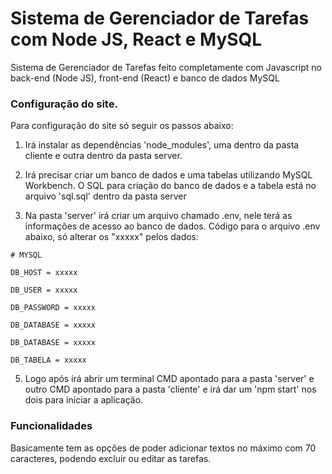 # Sistema de Gerenciador de Tarefas com Node JS, React e MySQL  

Sistema de Gerenciador de Tarefas feito completamente com Javascript no back-end (Node JS), front-end (React) e banco de dados MySQL

### Configuração do site.

Para configuração do site só seguir os passos abaixo:

1. Irá instalar as dependências 'node_modules', uma dentro da pasta cliente e outra dentro da pasta server.

2. Irá precisar criar um banco de dados e uma tabelas utilizando MySQL Workbench. O SQL para criação do banco de dados e a tabela está no arquivo 'sql.sql' dentro da pasta server

3. Na pasta 'server' irá criar um arquivo chamado .env, nele terá as informações de acesso ao banco de dados. Código para o arquivo .env abaixo, só alterar os "xxxxx" pelos dados:

`# MYSQL`

`DB_HOST = xxxxx`

`DB_USER = xxxxx`

`DB_PASSWORD = xxxxx`

`DB_DATABASE = xxxxx`

`DB_DATABASE = xxxxx`

`DB_TABELA = xxxxx`

5. Logo após irá abrir um terminal CMD apontado para a pasta 'server' e outro CMD apontado para a pasta 'cliente' e irá dar um 'npm start' nos dois para iniciar a aplicação.

### Funcionalidades

Basicamente tem as opções de poder adicionar textos no máximo com 70 caracteres, podendo excluir ou editar as tarefas.